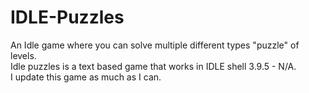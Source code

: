 # IDLE-Puzzles
An Idle game where you can solve multiple different types "puzzle" of levels.  
Idle puzzles is a text based game that works in IDLE shell 3.9.5 - N/A.  
I update this game as much as I can.
